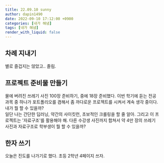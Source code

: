 ```yaml
---
title: 22.09.10 sunny
author: dapin1490
date: 2022-09-10 17:12:00 +0900
categories: [내가 해냄]
tags: [내가 해냄]
render_with_liquid: false
---
```


## 차례 지내기
별로 즐겁지는 않았고.. 졸림.  
  
## 프로젝트 준비물 만들기
물에 버려진 쓰레기 사진 100장 준비하기, 중에 18장 준비했다. 이번 학기에 듣는 전공 과목 중 하나가 포트폴리오를 겸해서 좀 까다로운 프로젝트를 시켜서 계속 생각 중이다. 내가 뭘 할 수 있을까?  
일단 나는 간단한 딥러닝, 약간의 사이킷런, 초보적인 크롤링을 할 줄 알아. 그리고 이 프로젝트는 '자료구조'를 활용해야 해. 다른 수강생 사진까지 합쳐서 약 4만 장의 쓰레기 사진과 자료구조로 학부생이 뭘 할 수 있을까?  
  
## 한자 쓰기
오늘은 진도를 나가기로 했다. 초등 2학년 4페이지 쓰자.  